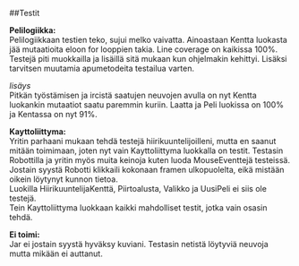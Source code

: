 ##Testit

**Pelilogiikka:**  
Pelilogiikkaan testien teko, sujui melko vaivatta. Ainoastaan Kentta luokasta jää mutaatioita eloon for looppien takia. Line coverage on kaikissa 100%.  
Testejä piti muokkailla ja lisäillä sitä mukaan kun ohjelmakin kehittyi. Lisäksi tarvitsen muutamia apumetodeita testailua varten.   

*lisäys*  
Pitkän työstämisen ja ircistä saatujen neuvojen avulla on nyt Kentta luokankin mutaatiot saatu paremmin kuriin. Laatta ja Peli luokissa on 100% ja Kentassa on nyt 91%.

**Kayttoliittyma:**  
Yritin parhaani mukaan tehdä testejä hiirikuuntelijoilleni, mutta en saanut mitään toimimaan, joten nyt vain Kayttoliittyma luokkalla on testit. Testasin Robottilla ja yritin myös muita keinoja kuten luoda MouseEventtejä testeissä. Jostain syystä Robotti klikkaili kokonaan framen ulkopuolelta, eikä mistään oikein löytynyt kunnon tietoa.  
Luokilla HiirikuuntelijaKenttä, Piirtoalusta, Valikko ja UusiPeli ei siis ole testejä.   
Tein Kayttoliittyma luokkaan kaikki mahdolliset testit, jotka vain osasin tehdä.


**Ei toimi:**  
Jar ei jostain syystä hyväksy kuviani. Testasin netistä löytyviä neuvoja mutta mikään ei auttanut.
